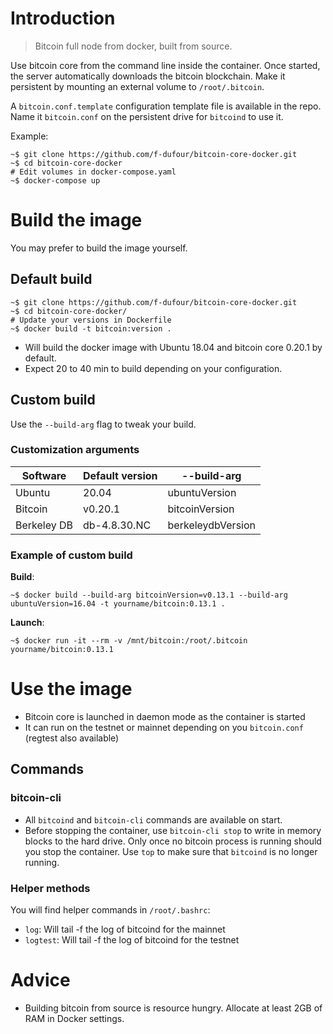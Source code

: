 # Introduction

> Bitcoin full node from docker, built from source.

Use bitcoin core from the command line inside the container. Once started, the server automatically downloads the bitcoin blockchain. Make it persistent by mounting an external volume to `/root/.bitcoin`.

A `bitcoin.conf.template` configuration template file is available in the repo. Name it `bitcoin.conf` on the persistent drive for `bitcoind` to use it.

Example:

```shell
~$ git clone https://github.com/f-dufour/bitcoin-core-docker.git
~$ cd bitcoin-core-docker
# Edit volumes in docker-compose.yaml
~$ docker-compose up
```

# Build the image

You may prefer to build the image yourself.

## Default build

```shell
~$ git clone https://github.com/f-dufour/bitcoin-core-docker.git
~$ cd bitcoin-core-docker/
# Update your versions in Dockerfile
~$ docker build -t bitcoin:version .
```

* Will build the docker image with Ubuntu 18.04 and bitcoin core 0.20.1 by default.
* Expect 20 to 40 min to build depending on your configuration.

## Custom build

Use the `--build-arg` flag to tweak your build.

### Customization arguments

| Software    | Default version      | --build-arg       |
|-------------|----------------------|-------------------|
| Ubuntu      | 20.04                | ubuntuVersion     |
| Bitcoin     | v0.20.1              | bitcoinVersion    |
| Berkeley DB | db-4.8.30.NC         | berkeleydbVersion |

### Example of custom build

**Build**:

```shell
~$ docker build --build-arg bitcoinVersion=v0.13.1 --build-arg ubuntuVersion=16.04 -t yourname/bitcoin:0.13.1 .
```

**Launch**:

```shell
~$ docker run -it --rm -v /mnt/bitcoin:/root/.bitcoin yourname/bitcoin:0.13.1
```

# Use the image

- Bitcoin core is launched in daemon mode as the container is started
- It can run on the testnet or mainnet depending on you `bitcoin.conf` (regtest also available)

## Commands

### bitcoin-cli

- All `bitcoind` and `bitcoin-cli` commands are available on start.
- Before stopping the container, use `bitcoin-cli stop` to write in memory blocks to the hard drive. Only once no bitcoin process is running should you stop the container. Use `top` to make sure that `bitcoind` is no longer running.

### Helper methods

You will find helper commands in `/root/.bashrc`:

- `log`: Will tail -f the log of bitcoind for the mainnet
- `logtest`: Will tail -f the log of bitcoind for the testnet

# Advice

* Building bitcoin from source is resource hungry. Allocate at least 2GB of RAM in Docker settings.
